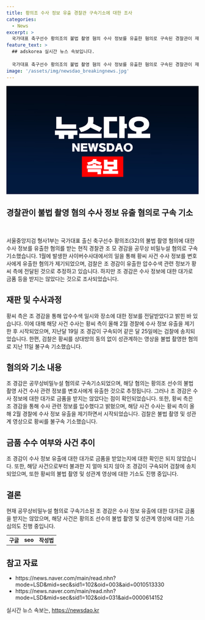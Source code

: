 ```yaml
---
title: 황의조 수사 정보 유출 경찰관 구속기소에 대한 조사
categories:
  - News
excerpt: >
  국가대표 축구선수 황의조의 불법 촬영 혐의 수사 정보를 유출한 혐의로 구속된 경찰관이 재판에 넘겨졌다. 경찰은 황씨의 압수수색 정보를 변호사에게 유출한 것으로 의심되며, 해당 정보가 황의조 측에 전달된 것으로 확인됐다. 또한 경찰은 황씨의 영상을 불법촬영한 혐의로 불구속 기소했다.
feature_text: >
  ## adskorea 실시간 뉴스 속보입니다.

  국가대표 축구선수 황의조의 불법 촬영 혐의 수사 정보를 유출한 혐의로 구속된 경찰관이 재판에 넘겨졌다. 경찰은 황씨의 압수수색 정보를 변호사에게 유출한 것으로 의심되며, 해당 정보가 황의조 측에 전달된 것으로 확인됐다. 또한 경찰은 황씨의 영상을 불법촬영한 혐의로 불구속 기소했다.
image: '/assets/img/newsdao_breakingnews.jpg'
---
```


<p><img src="/assets/img/newsdao_breakingnews.jpg" alt="adskorea 속보" /></p>

<h2>경찰관이 불법 촬영 혐의 수사 정보 유출 혐의로 구속 기소</h2>

<p data-ke-size="size16">&nbsp;</p>

<p>서울중앙지검 형사1부는 국가대표 출신 축구선수 황의조(32)의 불법 촬영 혐의에 대한 수사 정보를 유출한 혐의를 받는 현직 경찰관 조 모 경감을 공무상 비밀누설 혐의로 구속기소했습니다. 1월에 발생한 사이버수사대에서의 일을 통해 황씨 사건 수사 정보를 변호사에게 유출한 혐의가 제기되었으며, 검찰은 조 경감이 유출한 압수수색 관련 정보가 황씨 측에 전달된 것으로 추정하고 있습니다. 하지만 조 경감은 수사 정보에 대한 대가로 금품 등을 받지는 않았다는 것으로 조사되었습니다.</p></p>

<h2 data-ke-size="size26">재판 및 수사과정</h2>

<p data-ke-size="size16">황씨 측은 조 경감을 통해 압수수색 일시와 장소에 대한 정보를 전달받았다고 밝힌 바 있습니다. 이에 대해 해당 사건 수사는 황씨 측이 올해 2월 경찰에 수사 정보 유출을 제기한 후 시작되었으며, 지난달 19일 조 경감이 구속되어 같은 달 25일에는 검찰에 송치되었습니다. 한편, 검찰은 황씨를 상대방의 동의 없이 성관계하는 영상을 불법 촬영한 혐의로 지난 11일 불구속 기소했습니다.</p>

<h2 data-ke-size="size26">혐의와 기소 내용</h2>

<p data-ke-size="size16">조 경감은 공무상비밀누설 혐의로 구속기소되었으며, 해당 혐의는 황의조 선수의 불법 촬영 사건 수사 관련 정보를 변호사에게 유출한 것으로 추정됩니다. 그러나 조 경감은 수사 정보에 대한 대가로 금품을 받지는 않았다는 점이 확인되었습니다. 또한, 황씨 측은 조 경감을 통해 수사 관련 정보를 입수했다고 밝혔으며, 해당 사건 수사는 황씨 측이 올해 2월 경찰에 수사 정보 유출을 제기하면서 시작되었습니다. 검찰은 불법 촬영 및 성관계 영상으로 황씨를 불구속 기소했습니다.</p>

<h2 data-ke-size="size26">금품 수수 여부와 사건 추이</h2>

<p data-ke-size="size16">조 경감이 수사 정보 유출에 대한 대가로 금품을 받았는지에 대한 확인은 되지 않았습니다. 또한, 해당 사건으로부터 불과한 지 얼마 되지 않아 조 경감이 구속되어 검찰에 송치되었으며, 또한 황씨의 불법 촬영 및 성관계 영상에 대한 기소도 진행 중입니다.</p>

<h2 data-ke-size="size26">결론</h2>

<p data-ke-size="size16">현재 공무상비밀누설 혐의로 구속기소된 조 경감은 수사 정보 유출에 대한 대가로 금품을 받지는 않았으며, 해당 사건은 황의조 선수의 불법 촬영 및 성관계 영상에 대한 기소 심의도 진행 중입니다. </p>

<table>
<tbody>
<tr>
<td style="text-align: center; height: 17px;"><b>구글</b></td>
<td style="text-align: center; height: 17px;"><b>seo</b></td>
<td style="text-align: center; height: 17px;"><b>작성법</b></td>
</tr>
</tbody>
</table>

<h2 data-ke-size="size26">참고 자료</h2>

<ul>
<li>https://news.naver.com/main/read.nhn?mode=LSD&mid=sec&sid1=102&oid=003&aid=0010513330</li>
<li>https://news.naver.com/main/read.nhn?mode=LSD&mid=sec&sid1=102&oid=031&aid=0000614152</li>
</ul>

<p data-ke-size="size16"></p>
실시간 뉴스 속보는, <a href="https://newsdao.kr" rel="dofollow">https://newsdao.kr</a>



